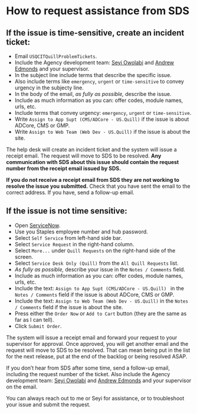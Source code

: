 # How to request assistance from SDS

## If the issue is time-sensitive, create an incident ticket:
* Email `USQCITQuillProblemTickets`.
* Include the Agency development team: [Seyi Owolabi](mailto:seyi.owolabi@quill.com) and [Andrew Edmonds](mailto:andrew.edmonds@quill.com) and your supervisor.
* In the subject line include terms that describe the specific issue.
* Also include terms like `emergency`, `urgent` or `time-sensitive` to convey urgency in the subjecty line.
* In the body of the email, _as fully as possible,_ describe the issue. 
* Include as much information as you can: offer codes, module names, urls, etc.
* Include terms that convey urgency: `emergency`, `urgent` or `time-sensitive`.
* Write `Assign to App Supt (CMS/ADCore - US.Quill)` if the issue is about ADCore, CMS or GMP.
* Write `Assign to Web Team (Web Dev - US.Quill)` if the issue is about the site.

The help desk will create an incident ticket and the system will issue a receipt email. The request will move to SDS to be resolved. __Any communication with SDS about this issue should contain the request number from the receipt email issued by SDS.__

__If you do not receive a receipt email from SDS they are not working to resolve the issue you submitted.__ Check that you have sent the email to the correct address. If you have, send a follow-up email.

## If the issue is not time sensitive:
* Open [ServiceNow](https://staples.service-now.com/).
* Use you Staples employee number and hub password.
* Select `Self Service` from left-hand side bar.
* Select `Service Request` in the right-hand column.
* Select `More...` under `Quill Requests` on the right-hand side of the screen.
* Select `Service Desk Only (Quill)` from the `All Quill Requests` list.
* _As fully as possible,_ describe your issue in the `Notes / Comments` field.
* Include as much information as you can: offer codes, module names, urls, etc.
* Include the text: `Assign to App Supt (CMS/ADCore - US.Quill) ` in the `Notes / Comments` field if the issue is about ADCore, CMS or GMP.
* Include the text: `Assign to Web Team (Web Dev - US.Quill)` in the `Notes / Comments` field if the issue is about the site.
* Press either the `Order Now` or `Add to Cart` button (they are the same as far as I can tell).
* Click `Submit Order`.

The system will issue a receipt email and forward your request to your supervisor for approval. Once approved, you will get another email and the request will move to SDS to be resolved. That can mean being put in the list for the next release, put at the end of the backlog or being resolved ASAP.

If you don’t hear from SDS after some time, send a follow-up email, including the request number of the ticket. Also include the Agency development team: [Seyi Owolabi](mailto:seyi.owolabi@quill.com) and [Andrew Edmonds](mailto:andrew.edmonds@quill.com) and your supervisor on the email.

You can always reach out to me or Seyi for assistance, or to troubleshoot your issue and submit the request.